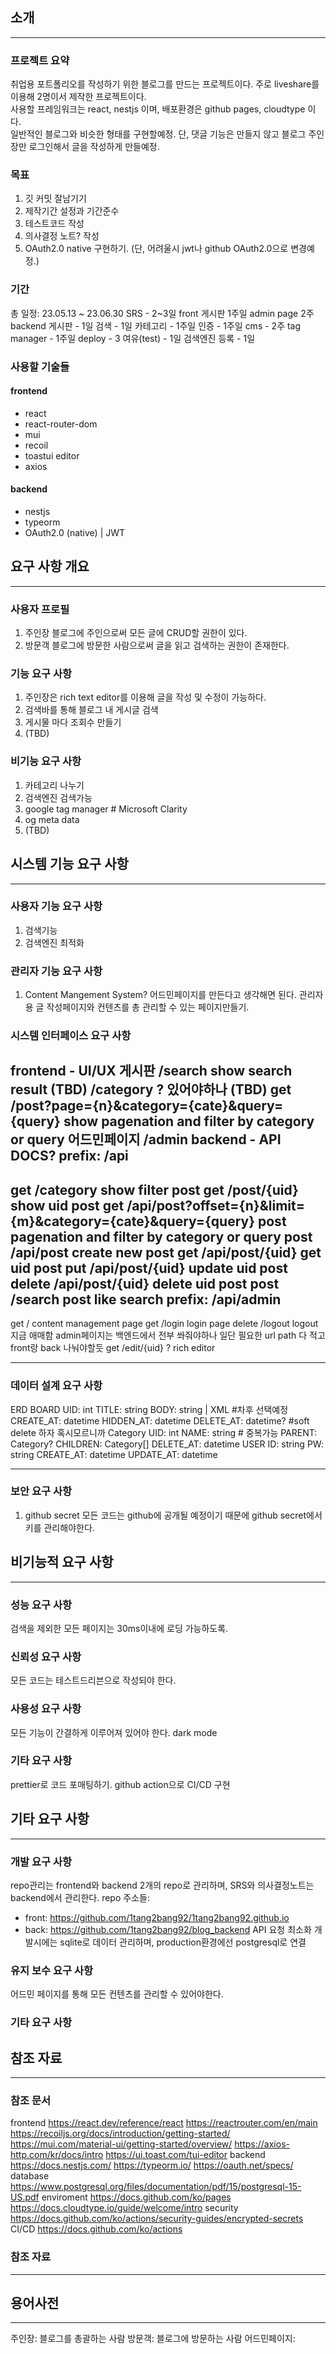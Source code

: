 ## 소개
---
### 프로젝트 요약
취업용 포트폴리오를 작성하기 위한 블로그를 만드는 프로젝트이다.
주로 liveshare를 이용해 2명이서 제작한 프로젝트이다.
<br/>
사용할 프레임워크는 react, nestjs 이며, 배포환경은 github pages, cloudtype 이다.
<br/>
일반적인 블로그와 비슷한 형태를 구현할예정. 
단, 댓글 기능은 만들지 않고 블로그 주인장만 로그인해서 글을 작성하게 만들예정.
### 목표
1. 깃 커밋 잘남기기
2. 제작기간 설정과 기간준수
3. 테스트코드 작성
4. 의사결정 노트? 작성
5. OAuth2.0 native 구현하기. (단, 어려울시 jwt나 github OAuth2.0으로 변경예정.)
### 기간
총 일정: 23.05.13 ~ 23.06.30
SRS - 2~3일
front
게시판 1주일
admin page 2주
backend
게시판 - 1일
검색 - 1일
카테고리 - 1주일
인증 - 1주일
cms - 2주
tag manager - 1주일
deploy - 3
여유(test) - 1일
검색엔진 등록 - 1일
### 사용할 기술들
#### frontend
- react
- react-router-dom
- mui
- recoil
- toastui editor
- axios
#### backend
- nestjs
- typeorm
- OAuth2.0 (native) | JWT
## 요구 사항 개요
---
### 사용자 프로필
1. 주인장
블로그에 주인으로써 모든 글에 CRUD할 권한이 있다.
2. 방문객
블로그에 방문한 사람으로써 글을 읽고 검색하는 권한이 존재한다.
### 기능 요구 사항
1. 주인장은 rich text editor를 이용해 글을 작성 및 수정이 가능하다.
2. 검색바를 통해 블로그 내 게시글 검색
3. 게시물 마다 조회수 만들기
4. (TBD)
### 비기능 요구 사항
1. 카테고리 나누기
2. 검색엔진 검색가능
3. google tag manager # Microsoft Clarity
4. og meta data
5. (TBD)
## 시스템 기능 요구 사항
---
### 사용자 기능 요구 사항
1. 검색기능
2. 검색엔진 최적화
### 관리자 기능 요구 사항
1. Content Mangement System?
어드민페이지를 만든다고 생각해면 된다.
관리자용 글 작성페이지와 컨텐츠를 총 관리할 수 있는 페이지만들기.
### 시스템 인터페이스 요구 사항
frontend - UI/UX
게시판
/search
show search result
(TBD)
/category
? 있어야하나
(TBD)
get /post?page={n}&category={cate}&query={query}
show pagenation and filter by category or query
어드민페이지
/admin
backend - API DOCS?
prefix: /api
---
get /category
show filter post
get /post/{uid}
show uid post
get /api/post?offset={n}&limit={m}&category={cate}&query={query}
post pagenation and filter by category or query
post /api/post
create new post
get /api/post/{uid}
get uid post
put /api/post/{uid}
update uid post
delete /api/post/{uid}
delete uid post
post /search
post like search
prefix: /api/admin
---
get /
content management page
get /login
login page
delete /logout
logout
지금 애매함 admin페이지는 백엔드에서 전부 쏴줘야하나
일단 필요한 url path 다 적고 front랑 back 나눠야할듯
get /edit/{uid} ?
rich editor

---
### 데이터 설계 요구 사항
ERD 
BOARD
UID: int
TITLE: string
BODY: string | XML #차후 선택예정
CREATE_AT: datetime
HIDDEN_AT: datetime
DELETE_AT: datetime? #soft delete 하자 혹시모르니까
Category
UID: int
NAME: string # 중복가능
PARENT: Category?
CHILDREN: Category[]
DELETE_AT: datetime
USER
ID: string
PW: string
CREATE_AT: datetime
UPDATE_AT: datetime

---
### 보안 요구 사항
1. github secret
모든 코드는 github에 공개될 예정이기 때문에 github secret에서 키를 관리해야한다.
## 비기능적 요구 사항
---
### 성능 요구 사항
검색을 제외한 모든 페이지는 30ms이내에 로딩 가능하도록.
### 신뢰성 요구 사항
모든 코드는 테스트드리븐으로 작성되야 한다.
### 사용성 요구 사항
모든 기능이 간결하게 이루어져 있어야 한다.
dark mode
### 기타 요구 사항
prettier로 코드 포매팅하기.
github action으로 CI/CD 구현
## 기타 요구 사항
---
### 개발 요구 사항
repo관리는 frontend와 backend 2개의 repo로 관리하며, 
SRS와 의사결정노트는 backend에서 관리한다.
repo 주소들:
 - front: https://github.com/1tang2bang92/1tang2bang92.github.io
 - back: https://github.com/1tang2bang92/blog_backend
API 요청 최소화
개발시에는 sqlite로 데이터 관리하며,
production환경에선 postgresql로 연결
### 유지 보수 요구 사항
어드민 페이지를 통해 모든 컨텐츠를 관리할 수 있어야한다.
### 기타 요구 사항
## 참조 자료
---
### 참조 문서
frontend
https://react.dev/reference/react
https://reactrouter.com/en/main
https://recoiljs.org/docs/introduction/getting-started/
https://mui.com/material-ui/getting-started/overview/
https://axios-http.com/kr/docs/intro
https://ui.toast.com/tui-editor
backend
https://docs.nestjs.com/
https://typeorm.io/
https://oauth.net/specs/
database
https://www.postgresql.org/files/documentation/pdf/15/postgresql-15-US.pdf
enviroment
https://docs.github.com/ko/pages
https://docs.cloudtype.io/guide/welcome/intro
security
https://docs.github.com/ko/actions/security-guides/encrypted-secrets
CI/CD
https://docs.github.com/ko/actions
### 참조 자료

---
## 용어사전
---
주인장: 블로그를 총괄하는 사람
방문객: 블로그에 방문하는 사람
어드민페이지: 